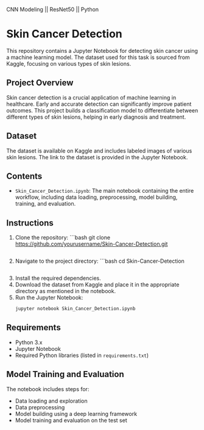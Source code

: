 CNN Modeling || ResNet50 || Python
# Skin Cancer Detection
This repository contains a Jupyter Notebook for detecting skin cancer using a machine learning model. The dataset used for this task is sourced from Kaggle, focusing on various types of skin lesions.

## Project Overview
Skin cancer detection is a crucial application of machine learning in healthcare. Early and accurate detection can significantly improve patient outcomes. This project builds a classification model to differentiate between different types of skin lesions, helping in early diagnosis and treatment.

## Dataset
The dataset is available on Kaggle and includes labeled images of various skin lesions. The link to the dataset is provided in the Jupyter Notebook.

## Contents
- `Skin_Cancer_Detection.ipynb`: The main notebook containing the entire workflow, including data loading, preprocessing, model building, training, and evaluation.

## Instructions
1. Clone the repository: ```bash
   git clone https://github.com/yourusername/Skin-Cancer-Detection.git
   ```
2. Navigate to the project directory:   ```bash
   cd Skin-Cancer-Detection
   ```
3. Install the required dependencies.  
4. Download the dataset from Kaggle and place it in the appropriate directory as mentioned in the notebook.
5. Run the Jupyter Notebook:
   ```bash
   jupyter notebook Skin_Cancer_Detection.ipynb
   ```

## Requirements
- Python 3.x
- Jupyter Notebook
- Required Python libraries (listed in `requirements.txt`)

## Model Training and Evaluation
The notebook includes steps for:
- Data loading and exploration
- Data preprocessing
- Model building using a deep learning framework
- Model training and evaluation on the test set
